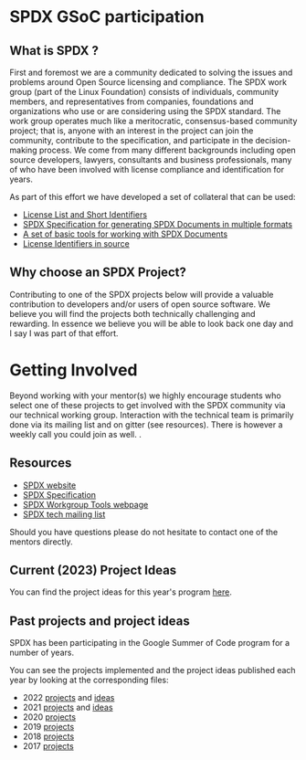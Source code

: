 # SPDX GSoC participation

## What is SPDX ?

First and foremost we are a community dedicated to solving the issues and problems around Open Source licensing and compliance. The SPDX work group (part of the Linux Foundation) consists of individuals, community members, and representatives from companies, foundations and organizations who use or are considering using the SPDX standard. The work group operates much like a meritocratic, consensus-based community project; that is, anyone with an interest in the project can join the community, contribute to the specification, and participate in the decision-making process. We come from many different backgrounds including open source developers, lawyers, consultants and business professionals, many of who have been involved with license compliance and identification for years.

As part of this effort we have developed a set of collateral that can be used:

  - [License List and Short Identifiers](https://spdx.org/using-spdx)
  - [SPDX Specification for generating SPDX Documents in multiple formats](https://spdx.org/using-spdx)
  - [A set of basic tools for working with SPDX Documents](https://spdx.org/tools)
  - [License Identifiers in source](https://spdx.org/using-spdx)

## Why choose an SPDX Project?

Contributing to one of the SPDX projects below will provide a valuable contribution to developers and/or users of open source software. We believe you will find the projects both technically challenging and rewarding. In essence we believe you will be able to look back one day and I say I was part of that effort.

  

# Getting Involved

Beyond working with your mentor(s) we highly encourage students who select one of these projects to get involved with the SPDX community via our technical working group. Interaction with the technical team is primarily done via its mailing list and on gitter (see resources). There is however a weekly call you could join as well. .

## Resources

  - [SPDX website](http://spdx.org)
  - [SPDX Specification](https://spdx.org/specifications)
  - [SPDX Workgroup Tools webpage](https://spdx.org/tools)
  - [SPDX tech mailing list](https://lists.spdx.org/mailman/listinfo/spdx-tech)


Should you have questions please do not hesitate to contact one of the mentors directly.


## Current (2023) Project Ideas

You can find the project ideas for this year's program [here](2023_ideas.md).

## Past projects and project ideas

SPDX has been participating in the Google Summer of Code program for a number of years.

You can see the projects implemented and the project ideas published each year by looking at the corresponding files:

- 2022 [projects](2022_projects.md) and [ideas](2022_ideas.md)
- 2021 [projects](2021_projects.md) and [ideas](2021_ideas.md)
- 2020 [projects](2020_projects.md)
- 2019 [projects](2019_projects.md)
- 2018 [projects](2018_projects.md)
- 2017 [projects](2017_projects.md)

